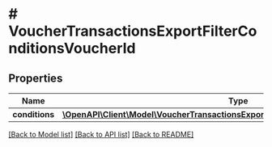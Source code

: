 # # VoucherTransactionsExportFilterConditionsVoucherId

## Properties

Name | Type | Description | Notes
------------ | ------------- | ------------- | -------------
**conditions** | [**\OpenAPI\Client\Model\VoucherTransactionsExportFilterConditionsVoucherIdConditions**](VoucherTransactionsExportFilterConditionsVoucherIdConditions.md) |  |

[[Back to Model list]](../../README.md#models) [[Back to API list]](../../README.md#endpoints) [[Back to README]](../../README.md)

